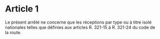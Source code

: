 # Article 1

Le présent arrêté ne concerne que les réceptions par type ou à titre isolé nationales telles que définies aux articles R. 321-15 à R. 321-24 du code de la route.
